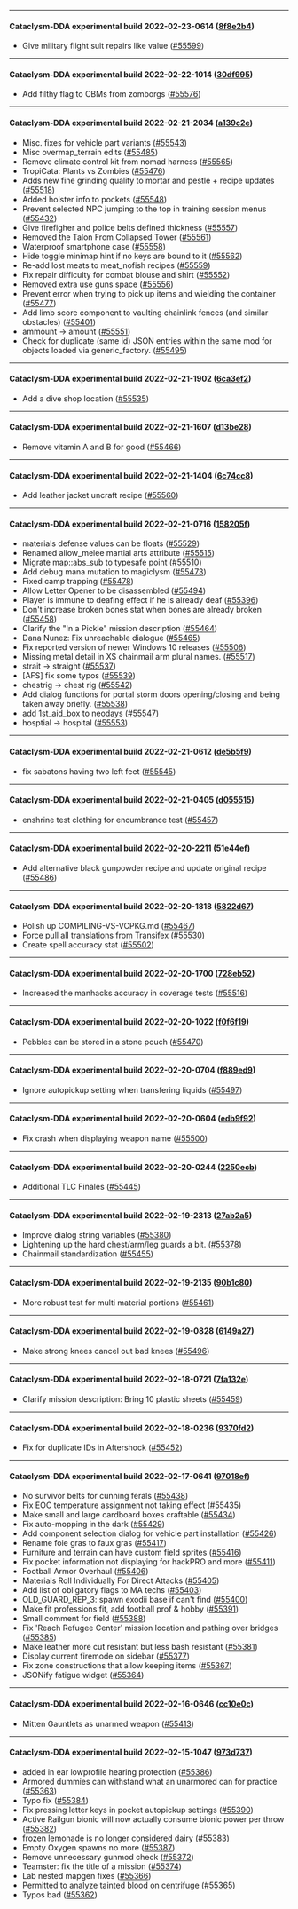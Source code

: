 
---

#### Cataclysm-DDA experimental build 2022-02-23-0614 ([8f8e2b4](https://github.com/CleverRaven/Cataclysm-DDA/releases/tag/cdda-experimental-2022-02-23-0614))

* Give military flight suit repairs like value ([#55599](https://github.com/CleverRaven/Cataclysm-DDA/pull/55599))

---

#### Cataclysm-DDA experimental build 2022-02-22-1014 ([30df995](https://github.com/CleverRaven/Cataclysm-DDA/releases/tag/cdda-experimental-2022-02-22-1014))

* Add filthy flag to CBMs from zomborgs ([#55576](https://github.com/CleverRaven/Cataclysm-DDA/pull/55576))

---

#### Cataclysm-DDA experimental build 2022-02-21-2034 ([a139c2e](https://github.com/CleverRaven/Cataclysm-DDA/releases/tag/cdda-experimental-2022-02-21-2034))

* Misc. fixes for vehicle part variants ([#55543](https://github.com/CleverRaven/Cataclysm-DDA/pull/55543))
* Misc overmap_terrain edits ([#55485](https://github.com/CleverRaven/Cataclysm-DDA/pull/55485))
* Remove climate control kit from nomad harness ([#55565](https://github.com/CleverRaven/Cataclysm-DDA/pull/55565))
* TropiCata: Plants vs Zombies  ([#55476](https://github.com/CleverRaven/Cataclysm-DDA/pull/55476))
* Adds new fine grinding quality to mortar and pestle + recipe updates ([#55518](https://github.com/CleverRaven/Cataclysm-DDA/pull/55518))
* Added holster info to pockets ([#55548](https://github.com/CleverRaven/Cataclysm-DDA/pull/55548))
* Prevent selected NPC jumping to the top in training session menus ([#55432](https://github.com/CleverRaven/Cataclysm-DDA/pull/55432))
* Give firefigher and police belts defined thickness ([#55557](https://github.com/CleverRaven/Cataclysm-DDA/pull/55557))
* Removed the Talon From Collapsed Tower ([#55561](https://github.com/CleverRaven/Cataclysm-DDA/pull/55561))
* Waterproof smartphone case ([#55558](https://github.com/CleverRaven/Cataclysm-DDA/pull/55558))
* Hide toggle minimap hint if no keys are bound to it ([#55562](https://github.com/CleverRaven/Cataclysm-DDA/pull/55562))
* Re-add lost meats to meat_nofish recipes ([#55559](https://github.com/CleverRaven/Cataclysm-DDA/pull/55559))
* Fix repair difficulty for combat blouse and shirt ([#55552](https://github.com/CleverRaven/Cataclysm-DDA/pull/55552))
* Removed extra use guns space ([#55556](https://github.com/CleverRaven/Cataclysm-DDA/pull/55556))
* Prevent error when trying to pick up items and wielding the container ([#55477](https://github.com/CleverRaven/Cataclysm-DDA/pull/55477))
* Add limb score component to vaulting chainlink fences (and similar obstacles) ([#55401](https://github.com/CleverRaven/Cataclysm-DDA/pull/55401))
* ammount -> amount ([#55551](https://github.com/CleverRaven/Cataclysm-DDA/pull/55551))
* Check for duplicate (same id) JSON entries within the same mod for objects loaded via generic_factory. ([#55495](https://github.com/CleverRaven/Cataclysm-DDA/pull/55495))

---

#### Cataclysm-DDA experimental build 2022-02-21-1902 ([6ca3ef2](https://github.com/CleverRaven/Cataclysm-DDA/releases/tag/cdda-experimental-2022-02-21-1902))

* Add a dive shop location ([#55535](https://github.com/CleverRaven/Cataclysm-DDA/pull/55535))

---

#### Cataclysm-DDA experimental build 2022-02-21-1607 ([d13be28](https://github.com/CleverRaven/Cataclysm-DDA/releases/tag/cdda-experimental-2022-02-21-1607))

* Remove vitamin A and B for good ([#55466](https://github.com/CleverRaven/Cataclysm-DDA/pull/55466))

---

#### Cataclysm-DDA experimental build 2022-02-21-1404 ([6c74cc8](https://github.com/CleverRaven/Cataclysm-DDA/releases/tag/cdda-experimental-2022-02-21-1404))

* Add leather jacket uncraft recipe ([#55560](https://github.com/CleverRaven/Cataclysm-DDA/pull/55560))

---

#### Cataclysm-DDA experimental build 2022-02-21-0716 ([158205f](https://github.com/CleverRaven/Cataclysm-DDA/releases/tag/cdda-experimental-2022-02-21-0716))

* materials defense values can be floats ([#55529](https://github.com/CleverRaven/Cataclysm-DDA/pull/55529))
* Renamed allow_melee martial arts attribute ([#55515](https://github.com/CleverRaven/Cataclysm-DDA/pull/55515))
* Migrate map::abs_sub to typesafe point ([#55510](https://github.com/CleverRaven/Cataclysm-DDA/pull/55510))
* Add debug mana mutation to magiclysm ([#55473](https://github.com/CleverRaven/Cataclysm-DDA/pull/55473))
* Fixed camp trapping ([#55478](https://github.com/CleverRaven/Cataclysm-DDA/pull/55478))
* Allow Letter Opener to be disassembled ([#55494](https://github.com/CleverRaven/Cataclysm-DDA/pull/55494))
* Player is immune to deafing effect if he is already deaf ([#55396](https://github.com/CleverRaven/Cataclysm-DDA/pull/55396))
* Don't increase broken bones stat when bones are already broken ([#55458](https://github.com/CleverRaven/Cataclysm-DDA/pull/55458))
* Clarify the "In a Pickle" mission description ([#55464](https://github.com/CleverRaven/Cataclysm-DDA/pull/55464))
* Dana Nunez: Fix unreachable dialogue ([#55465](https://github.com/CleverRaven/Cataclysm-DDA/pull/55465))
* Fix reported version of newer Windows 10 releases ([#55506](https://github.com/CleverRaven/Cataclysm-DDA/pull/55506))
* Missing metal detail in XS chainmail arm plural names. ([#55517](https://github.com/CleverRaven/Cataclysm-DDA/pull/55517))
* strait -> straight ([#55537](https://github.com/CleverRaven/Cataclysm-DDA/pull/55537))
* [AFS] fix some typos ([#55539](https://github.com/CleverRaven/Cataclysm-DDA/pull/55539))
* chestrig → chest rig ([#55542](https://github.com/CleverRaven/Cataclysm-DDA/pull/55542))
* Add dialog functions for portal storm doors opening/closing and being taken away briefly. ([#55538](https://github.com/CleverRaven/Cataclysm-DDA/pull/55538))
* add 1st_aid_box to neodays ([#55547](https://github.com/CleverRaven/Cataclysm-DDA/pull/55547))
* hosptial -> hospital ([#55553](https://github.com/CleverRaven/Cataclysm-DDA/pull/55553))

---

#### Cataclysm-DDA experimental build 2022-02-21-0612 ([de5b5f9](https://github.com/CleverRaven/Cataclysm-DDA/releases/tag/cdda-experimental-2022-02-21-0612))

* fix sabatons having two left feet ([#55545](https://github.com/CleverRaven/Cataclysm-DDA/pull/55545))

---

#### Cataclysm-DDA experimental build 2022-02-21-0405 ([d055515](https://github.com/CleverRaven/Cataclysm-DDA/releases/tag/cdda-experimental-2022-02-21-0405))

* enshrine test clothing for encumbrance test ([#55457](https://github.com/CleverRaven/Cataclysm-DDA/pull/55457))

---

#### Cataclysm-DDA experimental build 2022-02-20-2211 ([51e44ef](https://github.com/CleverRaven/Cataclysm-DDA/releases/tag/cdda-experimental-2022-02-20-2211))

* Add alternative black gunpowder recipe and update original recipe ([#55486](https://github.com/CleverRaven/Cataclysm-DDA/pull/55486))

---

#### Cataclysm-DDA experimental build 2022-02-20-1818 ([5822d67](https://github.com/CleverRaven/Cataclysm-DDA/releases/tag/cdda-experimental-2022-02-20-1818))

* Polish up COMPILING-VS-VCPKG.md ([#55467](https://github.com/CleverRaven/Cataclysm-DDA/pull/55467))
* Force pull all translations from Transifex ([#55530](https://github.com/CleverRaven/Cataclysm-DDA/pull/55530))
* Create spell accuracy stat ([#55502](https://github.com/CleverRaven/Cataclysm-DDA/pull/55502))

---

#### Cataclysm-DDA experimental build 2022-02-20-1700 ([728eb52](https://github.com/CleverRaven/Cataclysm-DDA/releases/tag/cdda-experimental-2022-02-20-1700))

* Increased the manhacks accuracy in coverage tests ([#55516](https://github.com/CleverRaven/Cataclysm-DDA/pull/55516))

---

#### Cataclysm-DDA experimental build 2022-02-20-1022 ([f0f6f19](https://github.com/CleverRaven/Cataclysm-DDA/releases/tag/cdda-experimental-2022-02-20-1022))

* Pebbles can be stored in a stone pouch ([#55470](https://github.com/CleverRaven/Cataclysm-DDA/pull/55470))

---

#### Cataclysm-DDA experimental build 2022-02-20-0704 ([f889ed9](https://github.com/CleverRaven/Cataclysm-DDA/releases/tag/cdda-experimental-2022-02-20-0704))

* Ignore autopickup setting when transfering liquids ([#55497](https://github.com/CleverRaven/Cataclysm-DDA/pull/55497))

---

#### Cataclysm-DDA experimental build 2022-02-20-0604 ([edb9f92](https://github.com/CleverRaven/Cataclysm-DDA/releases/tag/cdda-experimental-2022-02-20-0604))

* Fix crash when displaying weapon name ([#55500](https://github.com/CleverRaven/Cataclysm-DDA/pull/55500))

---

#### Cataclysm-DDA experimental build 2022-02-20-0244 ([2250ecb](https://github.com/CleverRaven/Cataclysm-DDA/releases/tag/cdda-experimental-2022-02-20-0244))

* Additional TLC Finales ([#55445](https://github.com/CleverRaven/Cataclysm-DDA/pull/55445))

---

#### Cataclysm-DDA experimental build 2022-02-19-2313 ([27ab2a5](https://github.com/CleverRaven/Cataclysm-DDA/releases/tag/cdda-experimental-2022-02-19-2313))

* Improve dialog string variables ([#55380](https://github.com/CleverRaven/Cataclysm-DDA/pull/55380))
* Lightening up the hard chest/arm/leg guards a bit. ([#55378](https://github.com/CleverRaven/Cataclysm-DDA/pull/55378))
* Chainmail standardization ([#55455](https://github.com/CleverRaven/Cataclysm-DDA/pull/55455))

---

#### Cataclysm-DDA experimental build 2022-02-19-2135 ([90b1c80](https://github.com/CleverRaven/Cataclysm-DDA/releases/tag/cdda-experimental-2022-02-19-2135))

* More robust test for multi material portions ([#55461](https://github.com/CleverRaven/Cataclysm-DDA/pull/55461))

---

#### Cataclysm-DDA experimental build 2022-02-19-0828 ([6149a27](https://github.com/CleverRaven/Cataclysm-DDA/releases/tag/cdda-experimental-2022-02-19-0828))

* Make strong knees cancel out bad knees ([#55496](https://github.com/CleverRaven/Cataclysm-DDA/pull/55496))

---

#### Cataclysm-DDA experimental build 2022-02-18-0721 ([7fa132e](https://github.com/CleverRaven/Cataclysm-DDA/releases/tag/cdda-experimental-2022-02-18-0721))

* Clarify mission description: Bring 10 plastic sheets ([#55459](https://github.com/CleverRaven/Cataclysm-DDA/pull/55459))

---

#### Cataclysm-DDA experimental build 2022-02-18-0236 ([9370fd2](https://github.com/CleverRaven/Cataclysm-DDA/releases/tag/cdda-experimental-2022-02-18-0236))

* Fix for duplicate IDs in Aftershock ([#55452](https://github.com/CleverRaven/Cataclysm-DDA/pull/55452))

---

#### Cataclysm-DDA experimental build 2022-02-17-0641 ([97018ef](https://github.com/CleverRaven/Cataclysm-DDA/releases/tag/cdda-experimental-2022-02-17-0641))

* No survivor belts for cunning ferals ([#55438](https://github.com/CleverRaven/Cataclysm-DDA/pull/55438))
* Fix EOC temperature assignment not taking effect ([#55435](https://github.com/CleverRaven/Cataclysm-DDA/pull/55435))
* Make small and large cardboard boxes craftable ([#55434](https://github.com/CleverRaven/Cataclysm-DDA/pull/55434))
* Fix auto-mopping in the dark ([#55429](https://github.com/CleverRaven/Cataclysm-DDA/pull/55429))
* Add component selection dialog for vehicle part installation ([#55426](https://github.com/CleverRaven/Cataclysm-DDA/pull/55426))
* Rename foie gras to faux gras ([#55417](https://github.com/CleverRaven/Cataclysm-DDA/pull/55417))
* Furniture and terrain can have custom field sprites ([#55416](https://github.com/CleverRaven/Cataclysm-DDA/pull/55416))
* Fix pocket information not displaying for hackPRO and more ([#55411](https://github.com/CleverRaven/Cataclysm-DDA/pull/55411))
* Football Armor Overhaul ([#55406](https://github.com/CleverRaven/Cataclysm-DDA/pull/55406))
* Materials Roll Individually For Direct Attacks ([#55405](https://github.com/CleverRaven/Cataclysm-DDA/pull/55405))
* Add list of obligatory flags to MA techs ([#55403](https://github.com/CleverRaven/Cataclysm-DDA/pull/55403))
* OLD_GUARD_REP_3: spawn exodii base if can't find ([#55400](https://github.com/CleverRaven/Cataclysm-DDA/pull/55400))
* Make fit professions fit, add football prof & hobby ([#55391](https://github.com/CleverRaven/Cataclysm-DDA/pull/55391))
* Small comment for field ([#55388](https://github.com/CleverRaven/Cataclysm-DDA/pull/55388))
* Fix 'Reach Refugee Center' mission location and pathing over bridges ([#55385](https://github.com/CleverRaven/Cataclysm-DDA/pull/55385))
* Make leather more cut resistant but less bash resistant ([#55381](https://github.com/CleverRaven/Cataclysm-DDA/pull/55381))
* Display current firemode on sidebar ([#55377](https://github.com/CleverRaven/Cataclysm-DDA/pull/55377))
* Fix zone constructions that allow keeping items ([#55367](https://github.com/CleverRaven/Cataclysm-DDA/pull/55367))
* JSONify fatigue widget ([#55364](https://github.com/CleverRaven/Cataclysm-DDA/pull/55364))

---

#### Cataclysm-DDA experimental build 2022-02-16-0646 ([cc10e0c](https://github.com/CleverRaven/Cataclysm-DDA/releases/tag/cdda-experimental-2022-02-16-0646))

* Mitten Gauntlets as unarmed weapon ([#55413](https://github.com/CleverRaven/Cataclysm-DDA/pull/55413))

---

#### Cataclysm-DDA experimental build 2022-02-15-1047 ([973d737](https://github.com/CleverRaven/Cataclysm-DDA/releases/tag/cdda-experimental-2022-02-15-1047))

* added in ear lowprofile hearing protection ([#55386](https://github.com/CleverRaven/Cataclysm-DDA/pull/55386))
* Armored dummies can withstand what an unarmored can for practice ([#55363](https://github.com/CleverRaven/Cataclysm-DDA/pull/55363))
* Typo fix ([#55384](https://github.com/CleverRaven/Cataclysm-DDA/pull/55384))
* Fix pressing letter keys in pocket autopickup settings ([#55390](https://github.com/CleverRaven/Cataclysm-DDA/pull/55390))
* Active Railgun bionic will now actually consume bionic power per throw ([#55382](https://github.com/CleverRaven/Cataclysm-DDA/pull/55382))
* frozen lemonade is no longer considered dairy ([#55383](https://github.com/CleverRaven/Cataclysm-DDA/pull/55383))
* Empty Oxygen spawns no more ([#55387](https://github.com/CleverRaven/Cataclysm-DDA/pull/55387))
* Remove unnecessary gunmod check ([#55372](https://github.com/CleverRaven/Cataclysm-DDA/pull/55372))
* Teamster: fix the title of a mission ([#55374](https://github.com/CleverRaven/Cataclysm-DDA/pull/55374))
* Lab nested mapgen fixes ([#55366](https://github.com/CleverRaven/Cataclysm-DDA/pull/55366))
* Permitted to analyze tainted blood on centrifuge ([#55365](https://github.com/CleverRaven/Cataclysm-DDA/pull/55365))
* Typos bad ([#55362](https://github.com/CleverRaven/Cataclysm-DDA/pull/55362))
